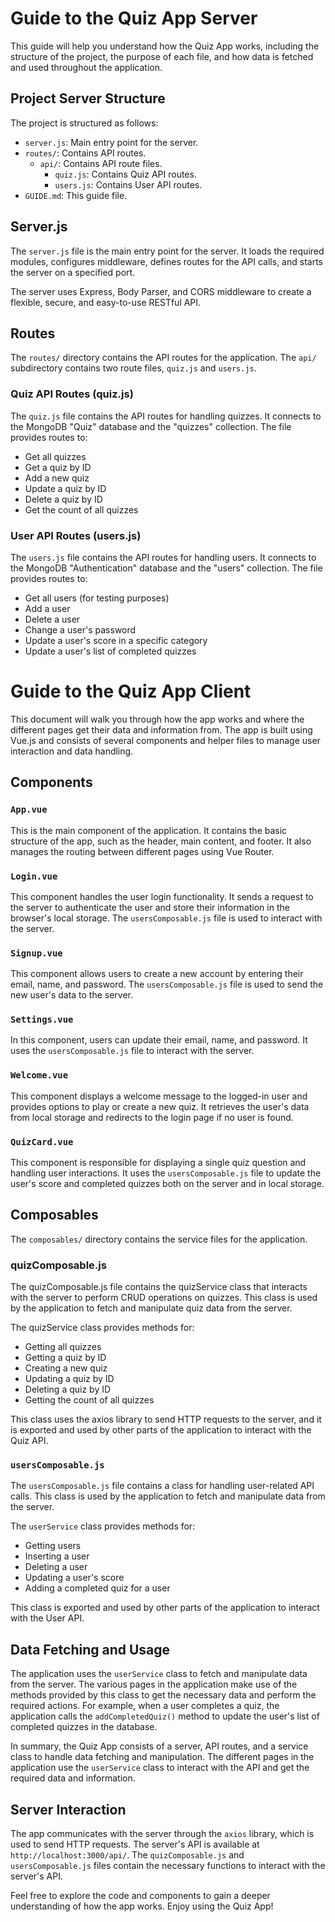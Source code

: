 # Guide to the Quiz App Server

This guide will help you understand how the Quiz App works, including the structure of the project, the purpose of each file, and how data is fetched and used throughout the application.

## Project Server Structure

The project is structured as follows:

- `server.js`: Main entry point for the server.
- `routes/`: Contains API routes.
  - `api/`: Contains API route files.
    - `quiz.js`: Contains Quiz API routes.
    - `users.js`: Contains User API routes.
- `GUIDE.md`: This guide file.

## Server.js

The `server.js` file is the main entry point for the server. It loads the required modules, configures middleware, defines routes for the API calls, and starts the server on a specified port.

The server uses Express, Body Parser, and CORS middleware to create a flexible, secure, and easy-to-use RESTful API.

## Routes

The `routes/` directory contains the API routes for the application. The `api/` subdirectory contains two route files, `quiz.js` and `users.js`.

### Quiz API Routes (quiz.js)

The `quiz.js` file contains the API routes for handling quizzes. It connects to the MongoDB "Quiz" database and the "quizzes" collection. The file provides routes to:

- Get all quizzes
- Get a quiz by ID
- Add a new quiz
- Update a quiz by ID
- Delete a quiz by ID
- Get the count of all quizzes

### User API Routes (users.js)

The `users.js` file contains the API routes for handling users. It connects to the MongoDB "Authentication" database and the "users" collection. The file provides routes to:

- Get all users (for testing purposes)
- Add a user
- Delete a user
- Change a user's password
- Update a user's score in a specific category
- Update a user's list of completed quizzes

# Guide to the Quiz App Client

This document will walk you through how the app works and where the different pages get their data and information from. The app is built using Vue.js and consists of several components and helper files to manage user interaction and data handling.

## Components

### `App.vue`

This is the main component of the application. It contains the basic structure of the app, such as the header, main content, and footer. It also manages the routing between different pages using Vue Router.

### `Login.vue`

This component handles the user login functionality. It sends a request to the server to authenticate the user and store their information in the browser's local storage. The `usersComposable.js` file is used to interact with the server.

### `Signup.vue`

This component allows users to create a new account by entering their email, name, and password. The `usersComposable.js` file is used to send the new user's data to the server.

### `Settings.vue`

In this component, users can update their email, name, and password. It uses the `usersComposable.js` file to interact with the server.

### `Welcome.vue`

This component displays a welcome message to the logged-in user and provides options to play or create a new quiz. It retrieves the user's data from local storage and redirects to the login page if no user is found.

### `QuizCard.vue`

This component is responsible for displaying a single quiz question and handling user interactions. It uses the `usersComposable.js` file to update the user's score and completed quizzes both on the server and in local storage.

## Composables

The `composables/` directory contains the service files for the application.

### quizComposable.js

The quizComposable.js file contains the quizService class that interacts with the server to perform CRUD operations on quizzes. This class is used by the application to fetch and manipulate quiz data from the server.

The quizService class provides methods for:

- Getting all quizzes
- Getting a quiz by ID
- Creating a new quiz
- Updating a quiz by ID
- Deleting a quiz by ID
- Getting the count of all quizzes

This class uses the axios library to send HTTP requests to the server, and it is exported and used by other parts of the application to interact with the Quiz API.

### `usersComposable.js`

The `usersComposable.js` file contains a class for handling user-related API calls. This class is used by the application to fetch and manipulate data from the server.

The `userService` class provides methods for:

- Getting users
- Inserting a user
- Deleting a user
- Updating a user's score
- Adding a completed quiz for a user

This class is exported and used by other parts of the application to interact with the User API.

## Data Fetching and Usage

The application uses the `userService` class to fetch and manipulate data from the server. The various pages in the application make use of the methods provided by this class to get the necessary data and perform the required actions. For example, when a user completes a quiz, the application calls the `addCompletedQuiz()` method to update the user's list of completed quizzes in the database.

In summary, the Quiz App consists of a server, API routes, and a service class to handle data fetching and manipulation. The different pages in the application use the `userService` class to interact with the API and get the required data and information.

## Server Interaction

The app communicates with the server through the `axios` library, which is used to send HTTP requests. The server's API is available at `http://localhost:3000/api/`. The `quizComposable.js` and `usersComposable.js` files contain the necessary functions to interact with the server's API.

Feel free to explore the code and components to gain a deeper understanding of how the app works. Enjoy using the Quiz App!
